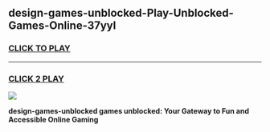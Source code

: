
## design-games-unblocked-Play-Unblocked-Games-Online-37yyl
<h3>
<a href="https://premium76.site?title=design-games-unblocked&ref=25A">CLICK TO PLAY</a></h3>
<hr>

<h3>
<a href="https://premium76.site?title=design-games-unblocked&ref=25A">CLICK 2 PLAY</a>
  
</h3>

<a href="https://premium76.site?title=design-games-unblocked&ref=25A"><img src="https://clearcache.store/games.png"></a>


**design-games-unblocked games unblocked: Your Gateway to Fun and Accessible Online Gaming**
